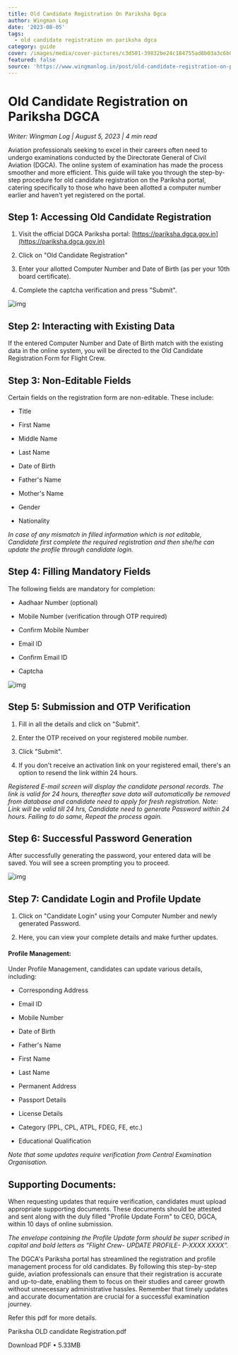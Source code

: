 ```yaml
---
title: Old Candidate Registration On Pariksha Dgca
author: Wingman Log
date: '2023-08-05'
tags:
  - old candidate registration on pariksha dgca
category: guide
cover: /images/media/cover-pictures/c3d501-39832be24c184755ad8b03a3c6b0891a-mv2-556cccd1.png
featured: false
source: 'https://www.wingmanlog.in/post/old-candidate-registration-on-pariksha-dgca'
---
```


# Old Candidate Registration on Pariksha DGCA

*Writer: Wingman Log | August 5, 2023 | 4 min read*

Aviation professionals seeking to excel in their careers often need to undergo examinations conducted by the Directorate General of Civil Aviation (DGCA). The online system of examination has made the process smoother and more efficient. This guide will take you through the step-by-step procedure for old candidate registration on the Pariksha portal, catering specifically to those who have been allotted a computer number earlier and haven't yet registered on the portal.

## Step 1: Accessing Old Candidate Registration

1.  Visit the official DGCA Pariksha portal: [https://pariksha.dgca.gov.in](https://pariksha.dgca.gov.in)
    
2.  Click on "Old Candidate Registration"
    
3.  Enter your allotted Computer Number and Date of Birth (as per your 10th board certificate).
    
4.  Complete the captcha verification and press "Submit".

![img](/images/media/blog-media/c3d501-a801a0a18a9b4e178c939cf593666be0-mv2-c9e62664.png)

## Step 2: Interacting with Existing Data

If the entered Computer Number and Date of Birth match with the existing data in the online system, you will be directed to the Old Candidate Registration Form for Flight Crew.

## Step 3: Non-Editable Fields

Certain fields on the registration form are non-editable. These include:

*   Title
    
*   First Name
    
*   Middle Name
    
*   Last Name
    
*   Date of Birth
    
*   Father's Name
    
*   Mother's Name
    
*   Gender
    
*   Nationality

*In case of any mismatch in filled information which is not editable, Candidate first complete the required registration and then she/he can update the profile through candidate login.*

## Step 4: Filling Mandatory Fields

The following fields are mandatory for completion:

*   Aadhaar Number (optional)
    
*   Mobile Number (verification through OTP required)
    
*   Confirm Mobile Number
    
*   Email ID
    
*   Confirm Email ID
    
*   Captcha

![img](/images/media/blog-media/c3d501-de445030c04e4ad5b3100422aff4e0d4-mv2-7ea5d6bd.png)

## Step 5: Submission and OTP Verification

1.  Fill in all the details and click on "Submit".
    
2.  Enter the OTP received on your registered mobile number.
    
3.  Click "Submit".
    
4.  If you don't receive an activation link on your registered email, there's an option to resend the link within 24 hours.

*Registered E-mail screen will display the candidate personal records. The link is valid for 24 hours, thereafter save data will automatically be removed from database and candidate need to apply for fresh registration. Note: Link will be valid till 24 hrs, Candidate need to generate Password within 24 hours. Failing to do same, Repeat the process again.*

## Step 6: Successful Password Generation

After successfully generating the password, your entered data will be saved. You will see a screen prompting you to proceed.

![img](/images/media/blog-media/c3d501-0f4e0c7905bb4fc3a4d25909f97fb73d-mv2-6555c5cd.png)

## Step 7: Candidate Login and Profile Update

1.  Click on "Candidate Login" using your Computer Number and newly generated Password.
    
2.  Here, you can view your complete details and make further updates.

#### Profile Management:

Under Profile Management, candidates can update various details, including:

*   Corresponding Address
    
*   Email ID
    
*   Mobile Number
    
*   Date of Birth
    
*   Father's Name
    
*   First Name
    
*   Last Name
    
*   Permanent Address
    
*   Passport Details
    
*   License Details
    
*   Category (PPL, CPL, ATPL, FDEG, FE, etc.)
    
*   Educational Qualification

*Note that some updates require verification from Central Examination Organisation.*

## Supporting Documents:

When requesting updates that require verification, candidates must upload appropriate supporting documents. These documents should be attested and sent along with the duly filled "Profile Update Form" to CEO, DGCA, within 10 days of online submission.

*The envelope containing the Profile Update form should be super scribed in capital and bold letters as “Flight Crew- UPDATE PROFILE- P-XXXX XXXX”.*

The DGCA's Pariksha portal has streamlined the registration and profile management process for old candidates. By following this step-by-step guide, aviation professionals can ensure that their registration is accurate and up-to-date, enabling them to focus on their studies and career growth without unnecessary administrative hassles. Remember that timely updates and accurate documentation are crucial for a successful examination journey.

Refer this pdf for more details.

Pariksha OLD candidate Registration.pdf

Download PDF • 5.33MB
